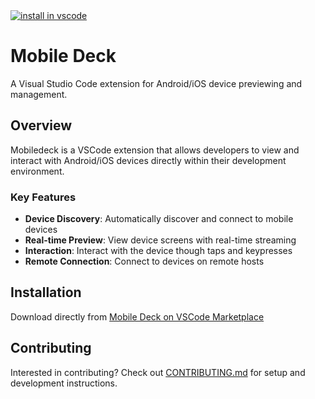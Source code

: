 <a href="https://marketplace.visualstudio.com/items?itemName=mobilenext.mobiledeck">
    <img src="https://img.shields.io/badge/vscode-install_extension-blue" alt="install in vscode" />
</a>
  
# Mobile Deck

A Visual Studio Code extension for Android/iOS device previewing and management.

## Overview

Mobiledeck is a VSCode extension that allows developers to view and interact with Android/iOS devices directly within their development environment.

### Key Features

- **Device Discovery**: Automatically discover and connect to mobile devices
- **Real-time Preview**: View device screens with real-time streaming
- **Interaction**: Interact with the device though taps and keypresses
- **Remote Connection**: Connect to devices on remote hosts

## Installation

Download directly from [Mobile Deck on VSCode Marketplace](https://marketplace.visualstudio.com/items?itemName=mobilenext.mobiledeck)

## Contributing

Interested in contributing? Check out [CONTRIBUTING.md](CONTRIBUTING.md) for setup and development instructions.

